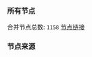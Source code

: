 ### 所有节点
合并节点总数: `1158`
[节点链接](https://raw.githubusercontent.com/rzhy1/11/master/sub/sub_merge_base64.txt)

### 节点来源
